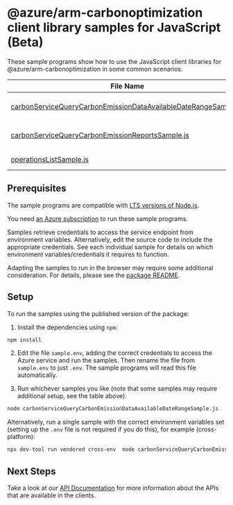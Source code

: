 # @azure/arm-carbonoptimization client library samples for JavaScript (Beta)

These sample programs show how to use the JavaScript client libraries for @azure/arm-carbonoptimization in some common scenarios.

| **File Name**                                                                                                                   | **Description**                                                                                                                   |
| ------------------------------------------------------------------------------------------------------------------------------- | --------------------------------------------------------------------------------------------------------------------------------- |
| [carbonServiceQueryCarbonEmissionDataAvailableDateRangeSample.js][carbonservicequerycarbonemissiondataavailabledaterangesample] | aPI for query carbon emission data available date range x-ms-original-file: 2025-04-01/carbonEmissionsDataAvailableDateRange.json |
| [carbonServiceQueryCarbonEmissionReportsSample.js][carbonservicequerycarbonemissionreportssample]                               | aPI for Carbon Emissions Reports x-ms-original-file: 2025-04-01/queryCarbonEmissionsLocationItemDetailsReport.json                |
| [operationsListSample.js][operationslistsample]                                                                                 | list the operations for the provider x-ms-original-file: 2025-04-01/listOperations.json                                           |

## Prerequisites

The sample programs are compatible with [LTS versions of Node.js](https://github.com/nodejs/release#release-schedule).

You need [an Azure subscription][freesub] to run these sample programs.

Samples retrieve credentials to access the service endpoint from environment variables. Alternatively, edit the source code to include the appropriate credentials. See each individual sample for details on which environment variables/credentials it requires to function.

Adapting the samples to run in the browser may require some additional consideration. For details, please see the [package README][package].

## Setup

To run the samples using the published version of the package:

1. Install the dependencies using `npm`:

```bash
npm install
```

2. Edit the file `sample.env`, adding the correct credentials to access the Azure service and run the samples. Then rename the file from `sample.env` to just `.env`. The sample programs will read this file automatically.

3. Run whichever samples you like (note that some samples may require additional setup, see the table above):

```bash
node carbonServiceQueryCarbonEmissionDataAvailableDateRangeSample.js
```

Alternatively, run a single sample with the correct environment variables set (setting up the `.env` file is not required if you do this), for example (cross-platform):

```bash
npx dev-tool run vendored cross-env  node carbonServiceQueryCarbonEmissionDataAvailableDateRangeSample.js
```

## Next Steps

Take a look at our [API Documentation][apiref] for more information about the APIs that are available in the clients.

[carbonservicequerycarbonemissiondataavailabledaterangesample]: https://github.com/Azure/azure-sdk-for-js/blob/main/sdk/carbonoptimization/arm-carbonoptimization/samples/v1-beta/javascript/carbonServiceQueryCarbonEmissionDataAvailableDateRangeSample.js
[carbonservicequerycarbonemissionreportssample]: https://github.com/Azure/azure-sdk-for-js/blob/main/sdk/carbonoptimization/arm-carbonoptimization/samples/v1-beta/javascript/carbonServiceQueryCarbonEmissionReportsSample.js
[operationslistsample]: https://github.com/Azure/azure-sdk-for-js/blob/main/sdk/carbonoptimization/arm-carbonoptimization/samples/v1-beta/javascript/operationsListSample.js
[apiref]: https://learn.microsoft.com/javascript/api/@azure/arm-carbonoptimization?view=azure-node-preview
[freesub]: https://azure.microsoft.com/free/
[package]: https://github.com/Azure/azure-sdk-for-js/tree/main/sdk/carbonoptimization/arm-carbonoptimization/README.md

